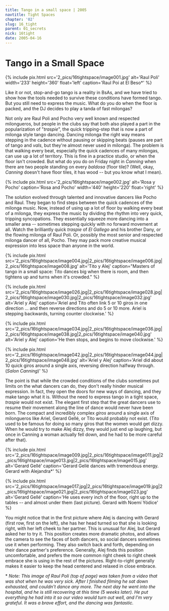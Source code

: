 ```yaml
---
title: Tango in a small space | 2005
navtitle: Tight Spaces
chapter: '02'
slug: 16_tight
parent: 01_secrets
nick: 16tight
date: 2005-04-16
---
```


# Tango in a Small Space


{% include pix.html
src='2_pics/16tightspace/image001.jpg'
alt='Raul Poli'
width='233' height='360' float='left'
caption='Raul Poi at El Beso\*'
%}

Like it or not, stop-and-go tango is a reality in BsAs, and we have tried to show how the tools needed to survive these conditions have formed tango.
But you still need to express the music.
What do you do when the floor is packed, and the DJ decides to play a tanda of fast milongas?

Not only are Raul Poli and Pocho very well known and respected milongueros, but people in the clubs say that both also played a part in the popularization of "_traspie_", the quick tripping-step that is now a part of milonga style tango dancing.
Dancing milonga the right way means stepping in the cadence without pausing or skipping beats
(pauses are part of tango and _vals_, but they're almost never used in milonga).
The problem is that walking every beat, especially the quick cadences of many milongas, can use up a lot of territory.
This is fine in a practice studio, or when the floor isn't crowded.
But what do you do on Friday night in _Canning_ when there are two people standing on every _baldosa_ (floor tile)?
(Well, okay, _Canning_ doesn't have floor tiles, it has wood -- but you know what I mean).

{% include pix.html
src='2_pics/16tightspace/image002.jpg'
alt='Rosa y Pocho'
caption='Rosa and Pocho'
width='440' height='220' float='right'
%}

The solution evolved through talented and innovative dancers like Pocho and Raul.
They began to find steps between the quick cadences of the milonga music.
Now, instead of using up a lot of floor by walking every beat of a milonga, they express the music by dividing the rhythm into very quick, tripping syncopations.
They essentially squeeze more dancing into a smaller area -- sometimes stepping quickly with no forward movement at all.
Watch the brilliantly quick _traspie_ of _El Gallego_ and his brother Dany, or the flowing milonga of Raul Poli.
Or, possibly the most senior and respected milonga dancer of all, Pocho.
They may pack more creative musical expression into less space than anyone in the world.


{% include pix.html
src='2_pics/16tightspace/image004.jpg|2_pics/16tightspace/image006.jpg|2_pics/16tightspace/image008.jpg'
alt='Tito y Alej'
caption="Masters of tango in a small space: Tito dances big when there is room, and then tightens up and turns when it's crowded."
%}


{% include pix.html
src='2_pics/16tightspace/image026.jpg|2_pics/16tightspace/image028.jpg|2_pics/16tightspace/image030.jpg|2_pics/16tightspace/image032.jpg'
alt='Ariel y Alej'
caption='Ariel and Tito often link 5 or 10 giros in one direction ... and then reverse directions and do 5 or 10 more.  Ariel is stepping backwards, turning counter clockwise.'
%}

{% include pix.html
src='2_pics/16tightspace/image034.jpg|2_pics/16tightspace/image036.jpg|2_pics/16tightspace/image038.jpg|2_pics/16tightspace/image040.jpg'
alt='Ariel y Alej'
caption='He then stops, and begins to move clockwise.'
%}

{% include pix.html
src='2_pics/16tightspace/image042.jpg|2_pics/16tightspace/image044.jpg|2_pics/16tightspace/image048.jpg'
alt='Ariel y Alej'
caption='Ariel did about 10 quick giros around a single axis, reversing direction halfway through. (_Salon Canning_)'
%}

The point is that while the crowded conditions of the clubs sometimes put limits on the what dancers can do, they don't really hinder musical expression.
In fact, they open the doors for new ways of dancing, and they make tango what it is.
Without the need to express tango in a tight space, _traspie_ would not exist.
The elegant first step that the great dancers use to resume their movement along the line of dance would never have been born.
The compact and incredibly complex _giros_ around a single axis of milongueros like Ariel, Gerard Gellé, or Tito would probably not exist. (Tito used to be famous for doing so many giros that the women would get dizzy.
When he would try to make Alej dizzy, they would just end up laughing, but once in Canning a woman actually fell down, and he had to be more careful after that).

{% include pix.html
src='2_pics/16tightspace/image009.jpg|2_pics/16tightspace/image011.jpg|2_pics/16tightspace/image013.jpg|2_pics/16tightspace/image015.jpg'
alt='Gerard Gellé'
caption='Gerard Gellé dances with tremendous energy. Gerard with Alejandra\*'
%}

{% include pix.html
src='2_pics/16tightspace/image017.jpg|2_pics/16tightspace/image019.jpg|2_pics/16tightspace/image021.jpg|2_pics/16tightspace/image023.jpg'
alt='Gerard Gellé'
caption='He uses every inch of the floor, right up to the tables -- and almost under them (last picture). Gerard with Noemí Yódice'
%}

You might notice that in the first picture where Alej is dancing with Gerard (first row, first on the left), she has her head turned so that she is looking right, with her left cheek to her partner.
This is unusual for Alej, but Gerard asked her to try it.
This position creates more dramatic photos, and allows the camera to see the faces of both dancers, so social dancers sometimes use it when performing.
They also switch back and forth, depending on their dance partner's preference.
Generally, Alej finds this position uncomfortable, and prefers the more common right cheek to right cheek embrace she is using in the rest of the pictures.
Right-to-right generally makes it easier to keep the head centered and relaxed in close embrace.


\* _Note: This image of Raul Poli (top of page) was taken from a video that was shot when he was very sick.
After I finished filming he sat down exhausted, and couldn't dance any more.
The next day he went into the hospital, and he is still recovering at this time (5 weeks later).
He put everything he had into it so our video would turn out well, and I'm very grateful.
It was a brave effort, and the dancing was fantastic._
